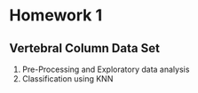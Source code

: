 # Homework 1
## Vertebral Column Data Set
1. Pre-Processing and Exploratory data analysis
2. Classification using KNN
